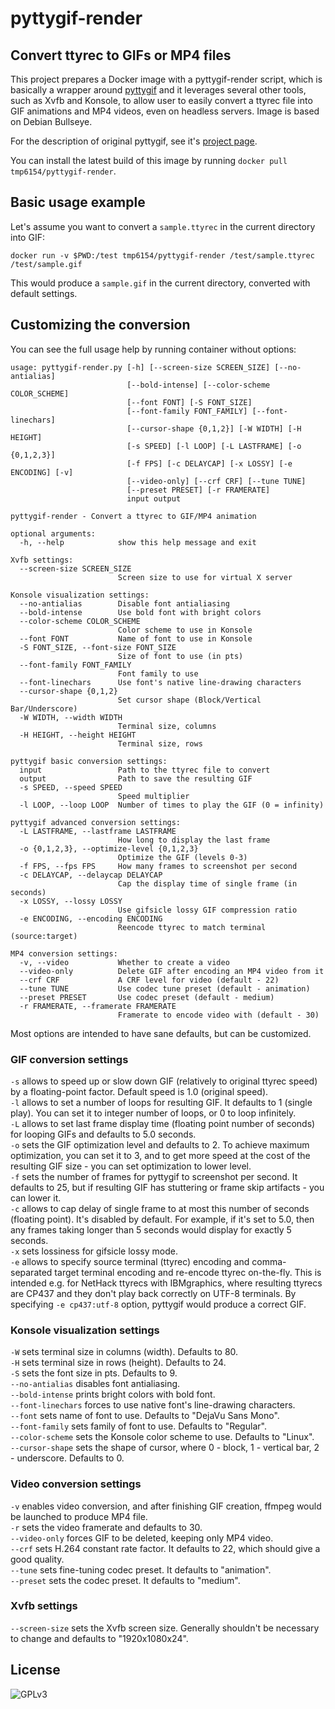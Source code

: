 # pyttygif-render

## Convert ttyrec to GIFs or MP4 files

This project prepares a Docker image with a pyttygif-render script, which is basically a wrapper around [pyttygif](https://github.com/tmp6154/pyttygif) and it leverages several other tools, such as Xvfb and Konsole, to allow user to easily convert a ttyrec file into GIF animations and MP4 videos, even on headless servers. Image is based on Debian Bullseye.

For the description of original pyttygif, see it's [project page](https://github.com/tmp6154/pyttygif).

You can install the latest build of this image by running `docker pull tmp6154/pyttygif-render`.

## Basic usage example

Let's assume you want to convert a `sample.ttyrec` in the current directory into GIF:

    docker run -v $PWD:/test tmp6154/pyttygif-render /test/sample.ttyrec /test/sample.gif

This would produce a `sample.gif` in the current directory, converted with default settings.

## Customizing the conversion

You can see the full usage help by running container without options:

    usage: pyttygif-render.py [-h] [--screen-size SCREEN_SIZE] [--no-antialias]
                              [--bold-intense] [--color-scheme COLOR_SCHEME]
                              [--font FONT] [-S FONT_SIZE]
                              [--font-family FONT_FAMILY] [--font-linechars]
                              [--cursor-shape {0,1,2}] [-W WIDTH] [-H HEIGHT]
                              [-s SPEED] [-l LOOP] [-L LASTFRAME] [-o {0,1,2,3}]
                              [-f FPS] [-c DELAYCAP] [-x LOSSY] [-e ENCODING] [-v]
                              [--video-only] [--crf CRF] [--tune TUNE]
                              [--preset PRESET] [-r FRAMERATE]
                              input output
    
    pyttygif-render - Convert a ttyrec to GIF/MP4 animation
    
    optional arguments:
      -h, --help            show this help message and exit
    
    Xvfb settings:
      --screen-size SCREEN_SIZE
                            Screen size to use for virtual X server
    
    Konsole visualization settings:
      --no-antialias        Disable font antialiasing
      --bold-intense        Use bold font with bright colors
      --color-scheme COLOR_SCHEME
                            Color scheme to use in Konsole
      --font FONT           Name of font to use in Konsole
      -S FONT_SIZE, --font-size FONT_SIZE
                            Size of font to use (in pts)
      --font-family FONT_FAMILY
                            Font family to use
      --font-linechars      Use font's native line-drawing characters
      --cursor-shape {0,1,2}
                            Set cursor shape (Block/Vertical Bar/Underscore)
      -W WIDTH, --width WIDTH
                            Terminal size, columns
      -H HEIGHT, --height HEIGHT
                            Terminal size, rows
    
    pyttygif basic conversion settings:
      input                 Path to the ttyrec file to convert
      output                Path to save the resulting GIF
      -s SPEED, --speed SPEED
                            Speed multiplier
      -l LOOP, --loop LOOP  Number of times to play the GIF (0 = infinity)
    
    pyttygif advanced conversion settings:
      -L LASTFRAME, --lastframe LASTFRAME
                            How long to display the last frame
      -o {0,1,2,3}, --optimize-level {0,1,2,3}
                            Optimize the GIF (levels 0-3)
      -f FPS, --fps FPS     How many frames to screenshot per second
      -c DELAYCAP, --delaycap DELAYCAP
                            Cap the display time of single frame (in seconds)
      -x LOSSY, --lossy LOSSY
                            Use gifsicle lossy GIF compression ratio
      -e ENCODING, --encoding ENCODING
                            Reencode ttyrec to match terminal (source:target)
    
    MP4 conversion settings:
      -v, --video           Whether to create a video
      --video-only          Delete GIF after encoding an MP4 video from it
      --crf CRF             A CRF level for video (default - 22)
      --tune TUNE           Use codec tune preset (default - animation)
      --preset PRESET       Use codec preset (default - medium)
      -r FRAMERATE, --framerate FRAMERATE
                            Framerate to encode video with (default - 30)

Most options are intended to have sane defaults, but can be customized.

### GIF conversion settings

`-s` allows to speed up or slow down GIF (relatively to original ttyrec speed) by a floating-point factor. Default speed is 1.0 (original speed).  
`-l` allows to set a number of loops for resulting GIF. It defaults to 1 (single play). You can set it to integer number of loops, or 0 to loop infinitely.  
`-L` allows to set last frame display time (floating point number of seconds) for looping GIFs and defaults to 5.0 seconds.  
`-o` sets the GIF optimization level and defaults to 2. To achieve maximum optimization, you can set it to 3, and to get more speed at the cost of the resulting GIF size - you can set optimization to lower level.  
`-f` sets the number of frames for pyttygif to screenshot per second. It defaults to 25, but if resulting GIF has stuttering or frame skip artifacts - you can lower it.  
`-c` allows to cap delay of single frame to at most this number of seconds (floating point). It's disabled by default. For example, if it's set to 5.0, then any frames taking longer than 5 seconds would display for exactly 5 seconds.  
`-x` sets lossiness for gifsicle lossy mode.  
`-e` allows to specify source terminal (ttyrec) encoding and comma-separated target terminal encoding and re-encode ttyrec on-the-fly. This is intended e.g. for NetHack ttyrecs with IBMgraphics, where resulting ttyrecs are CP437 and they don't play back correctly on UTF-8 terminals. By specifying `-e cp437:utf-8` option, pyttygif would produce a correct GIF.  

### Konsole visualization settings

`-W` sets terminal size in columns (width). Defaults to 80.  
`-H` sets terminal size in rows (height). Defaults to 24.  
`-S` sets the font size in pts. Defaults to 9.  
`--no-antialias` disables font antialiasing.  
`--bold-intense` prints bright colors with bold font.  
`--font-linechars` forces to use native font's line-drawing characters.  
`--font` sets name of font to use. Defaults to "DejaVu Sans Mono".  
`--font-family` sets family of font to use. Defaults to "Regular".  
`--color-scheme` sets the Konsole color scheme to use. Defaults to "Linux".  
`--cursor-shape` sets the shape of cursor, where 0 - block, 1 - vertical bar, 2 - underscore. Defaults to 0.  

### Video conversion settings

`-v` enables video conversion, and after finishing GIF creation, ffmpeg would be launched to produce MP4 file.  
`-r` sets the video framerate and defaults to 30.  
`--video-only` forces GIF to be deleted, keeping only MP4 video.  
`--crf` sets H.264 constant rate factor. It defaults to 22, which should give a good quality.  
`--tune` sets fine-tuning codec preset. It defaults to "animation".  
`--preset` sets the codec preset. It defaults to "medium".  

### Xvfb settings

`--screen-size` sets the Xvfb screen size. Generally shouldn't be necessary to change and defaults to "1920x1080x24".  

## License

![GPLv3](https://github.com/tmp6154/pyttygif/blob/master/img/gplv3.png?raw=true "GPLv3")
